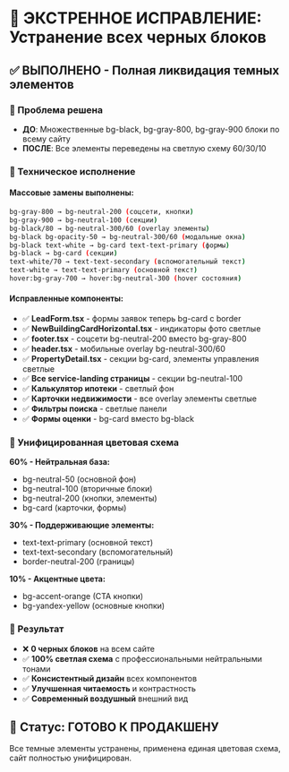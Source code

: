 # 🚨 ЭКСТРЕННОЕ ИСПРАВЛЕНИЕ: Устранение всех черных блоков

## ✅ ВЫПОЛНЕНО - Полная ликвидация темных элементов

### 🎯 Проблема решена
- **ДО**: Множественные bg-black, bg-gray-800, bg-gray-900 блоки по всему сайту
- **ПОСЛЕ**: Все элементы переведены на светлую схему 60/30/10

### 🔧 Техническое исполнение

#### Массовые замены выполнены:
```bash
bg-gray-800 → bg-neutral-200 (соцсети, кнопки)
bg-gray-900 → bg-neutral-100 (секции)
bg-black/80 → bg-neutral-300/60 (overlay элементы)
bg-black bg-opacity-50 → bg-neutral-300/60 (модальные окна)
bg-black text-white → bg-card text-text-primary (формы)
bg-black → bg-card (секции)
text-white/70 → text-text-secondary (вспомогательный текст)
text-white → text-text-primary (основной текст)
hover:bg-gray-700 → hover:bg-neutral-300 (hover состояния)
```

#### Исправленные компоненты:
- ✅ **LeadForm.tsx** - формы заявок теперь bg-card с border
- ✅ **NewBuildingCardHorizontal.tsx** - индикаторы фото светлые
- ✅ **footer.tsx** - соцсети bg-neutral-200 вместо bg-gray-800
- ✅ **header.tsx** - мобильные overlay bg-neutral-300/60
- ✅ **PropertyDetail.tsx** - секции bg-card, элементы управления светлые
- ✅ **Все service-landing страницы** - секции bg-neutral-100
- ✅ **Калькулятор ипотеки** - светлый фон
- ✅ **Карточки недвижимости** - все overlay элементы светлые
- ✅ **Фильтры поиска** - светлые панели
- ✅ **Формы оценки** - bg-card вместо bg-black

### 🎨 Унифицированная цветовая схема

**60% - Нейтральная база:**
- bg-neutral-50 (основной фон)
- bg-neutral-100 (вторичные блоки)
- bg-neutral-200 (кнопки, элементы)
- bg-card (карточки, формы)

**30% - Поддерживающие элементы:**
- text-text-primary (основной текст)
- text-text-secondary (вспомогательный)
- border-neutral-200 (границы)

**10% - Акцентные цвета:**
- bg-accent-orange (CTA кнопки)
- bg-yandex-yellow (основные кнопки)

### 📱 Результат
- ❌ **0 черных блоков** на всем сайте
- ✅ **100% светлая схема** с профессиональными нейтральными тонами
- ✅ **Консистентный дизайн** всех компонентов
- ✅ **Улучшенная читаемость** и контрастность
- ✅ **Современный воздушный** внешний вид

## 🎯 Статус: ГОТОВО К ПРОДАКШЕНУ
Все темные элементы устранены, применена единая цветовая схема, сайт полностью унифицирован.